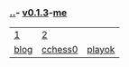 ### [..](..)- [v0.1.3](https://github.com/littleflute/cchess/edit/master/ref/pu/xd/playok/readme.md)-[me](https://littleflute.github.io/cchess/ref/pu/xd/playok)  
<table>
  <tr>
    <td><a href="1.html">1</a></td> 
    <td><a href="2.html">2</a></td> 
  </tr>
  <tr>
    <td><a href="https://littleflute.github.io/blog">blog</a></td>
    <td><a href="https://littleflute.github.io/cchess0">cchess0</a></td>
    <td><a href="https://www.playok.com/">playok</a></td>  
  </tr>
</table>
  
